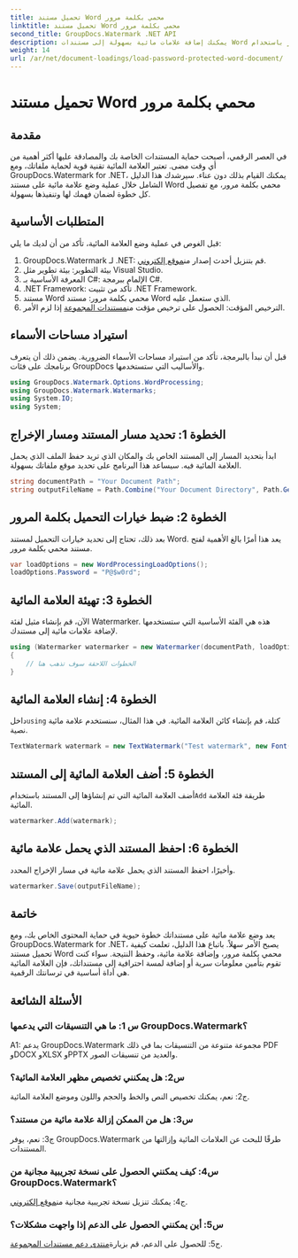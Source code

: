 ```yaml
---
title: تحميل مستند Word محمي بكلمة مرور
linktitle: تحميل مستند Word محمي بكلمة مرور
second_title: GroupDocs.Watermark .NET API
description: يمكنك إضافة علامات مائية بسهولة إلى مستندات Word المحمية بكلمة مرور باستخدام GroupDocs.Watermark لـ .NET من خلال دليلنا الشامل خطوة بخطوة.
weight: 14
url: /ar/net/document-loadings/load-password-protected-word-document/
---
```


# تحميل مستند Word محمي بكلمة مرور

## مقدمة
في العصر الرقمي، أصبحت حماية المستندات الخاصة بك والمصادقة عليها أكثر أهمية من أي وقت مضى. تعتبر العلامة المائية تقنية قوية لحماية ملفاتك، ومع GroupDocs.Watermark for .NET، يمكنك القيام بذلك دون عناء. سيرشدك هذا الدليل الشامل خلال عملية وضع علامة مائية على مستند Word محمي بكلمة مرور، مع تفصيل كل خطوة لضمان فهمك لها وتنفيذها بسهولة.
## المتطلبات الأساسية
قبل الغوص في عملية وضع العلامة المائية، تأكد من أن لديك ما يلي:
1.  GroupDocs.Watermark لـ .NET: قم بتنزيل أحدث إصدار من[موقع إلكتروني](https://releases.groupdocs.com/Watermark/net/).
2. بيئة التطوير: بيئة تطوير مثل Visual Studio.
3. المعرفة الأساسية بـ C#: الإلمام ببرمجة C#.
4. .NET Framework: تأكد من تثبيت .NET Framework.
5. مستند Word محمي بكلمة مرور: مستند Word الذي ستعمل عليه.
6.  الترخيص المؤقت: الحصول على ترخيص مؤقت من[مستندات المجموعة](https://purchase.groupdocs.com/temporary-license/) إذا لزم الأمر.
## استيراد مساحات الأسماء
قبل أن نبدأ بالبرمجة، تأكد من استيراد مساحات الأسماء الضرورية. يضمن ذلك أن يتعرف برنامجك على فئات GroupDocs والأساليب التي ستستخدمها.
```csharp
using GroupDocs.Watermark.Options.WordProcessing;
using GroupDocs.Watermark.Watermarks;
using System.IO;
using System;
```
## الخطوة 1: تحديد مسار المستند ومسار الإخراج
ابدأ بتحديد المسار إلى المستند الخاص بك والمكان الذي تريد حفظ الملف الذي يحمل العلامة المائية فيه. سيساعد هذا البرنامج على تحديد موقع ملفاتك بسهولة.
```csharp
string documentPath = "Your Document Path";
string outputFileName = Path.Combine("Your Document Directory", Path.GetFileName(documentPath));
```
## الخطوة 2: ضبط خيارات التحميل بكلمة المرور
بعد ذلك، تحتاج إلى تحديد خيارات التحميل لمستند Word. يعد هذا أمرًا بالغ الأهمية لفتح مستند محمي بكلمة مرور.
```csharp
var loadOptions = new WordProcessingLoadOptions();
loadOptions.Password = "P@$w0rd";
```
## الخطوة 3: تهيئة العلامة المائية
الآن، قم بإنشاء مثيل لفئة Watermarker. هذه هي الفئة الأساسية التي ستستخدمها لإضافة علامات مائية إلى مستندك.
```csharp
using (Watermarker watermarker = new Watermarker(documentPath, loadOptions))
{
    // الخطوات اللاحقة سوف تذهب هنا
}
```
## الخطوة 4: إنشاء العلامة المائية
 داخل`using` كتلة، قم بإنشاء كائن العلامة المائية. في هذا المثال، سنستخدم علامة مائية نصية.
```csharp
TextWatermark watermark = new TextWatermark("Test watermark", new Font("Arial", 12));
```
## الخطوة 5: أضف العلامة المائية إلى المستند
أضف العلامة المائية التي تم إنشاؤها إلى المستند باستخدام`Add` طريقة فئة العلامة المائية.
```csharp
watermarker.Add(watermark);
```
## الخطوة 6: احفظ المستند الذي يحمل علامة مائية
وأخيرًا، احفظ المستند الذي يحمل علامة مائية في مسار الإخراج المحدد.
```csharp
watermarker.Save(outputFileName);
```
## خاتمة
يعد وضع علامة مائية على مستنداتك خطوة حيوية في حماية المحتوى الخاص بك، ومع GroupDocs.Watermark for .NET، يصبح الأمر سهلاً. باتباع هذا الدليل، تعلمت كيفية تحميل مستند Word محمي بكلمة مرور، وإضافة علامة مائية، وحفظ النتيجة. سواء كنت تقوم بتأمين معلومات سرية أو إضافة لمسة احترافية إلى مستنداتك، فإن العلامة المائية هي أداة أساسية في ترسانتك الرقمية.
## الأسئلة الشائعة
### س 1: ما هي التنسيقات التي يدعمها GroupDocs.Watermark؟
A1: يدعم GroupDocs.Watermark مجموعة متنوعة من التنسيقات بما في ذلك PDF وDOCX وXLSX وPPTX والعديد من تنسيقات الصور.
### س2: هل يمكنني تخصيص مظهر العلامة المائية؟
ج2: نعم، يمكنك تخصيص النص والخط والحجم واللون وموضع العلامة المائية.
### س3: هل من الممكن إزالة علامة مائية من مستند؟
ج3: نعم، يوفر GroupDocs.Watermark طرقًا للبحث عن العلامات المائية وإزالتها من المستندات.
### س4: كيف يمكنني الحصول على نسخة تجريبية مجانية من GroupDocs.Watermark؟
 ج4: يمكنك تنزيل نسخة تجريبية مجانية من[موقع إلكتروني](https://releases.groupdocs.com/).
### س5: أين يمكنني الحصول على الدعم إذا واجهت مشكلات؟
 ج5: للحصول على الدعم، قم بزيارة[منتدى دعم مستندات المجموعة](https://forum.groupdocs.com/c/watermark/19).